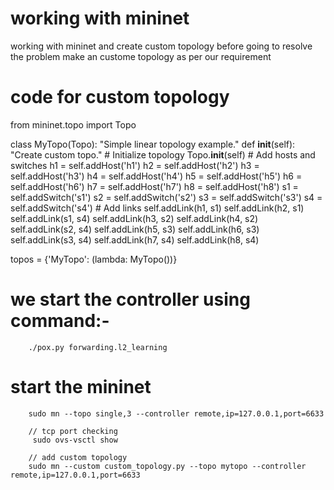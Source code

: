 # working with mininet
working with mininet and create custom topology
before going to resolve the problem make an custome topology as per our requirement 
# code for custom topology
from mininet.topo import Topo

class MyTopo(Topo):
    "Simple linear topology example."
    def __init__(self):
        "Create custom topo."
        # Initialize topology
        Topo.__init__(self)
        # Add hosts and switches
        h1 = self.addHost('h1')
        h2 = self.addHost('h2')
        h3 = self.addHost('h3')
        h4 = self.addHost('h4')
        h5 = self.addHost('h5')
        h6 = self.addHost('h6')
        h7 = self.addHost('h7')
        h8 = self.addHost('h8')
        s1 = self.addSwitch('s1')
        s2 = self.addSwitch('s2')
        s3 = self.addSwitch('s3')
        s4 = self.addSwitch('s4')
        # Add links
        self.addLink(h1, s1)
        self.addLink(h2, s1)
        self.addLink(s1, s4)
        self.addLink(h3, s2)
        self.addLink(h4, s2)
        self.addLink(s2, s4)
        self.addLink(h5, s3)
        self.addLink(h6, s3)
        self.addLink(s3, s4)
        self.addLink(h7, s4)
        self.addLink(h8, s4)

topos = {'MyTopo': (lambda: MyTopo())}

# we start the controller using command:-
        ./pox.py forwarding.l2_learning
# start the mininet 
        sudo mn --topo single,3 --controller remote,ip=127.0.0.1,port=6633
        
        // tcp port checking 
         sudo ovs-vsctl show
         
        // add custom topology 
        sudo mn --custom custom_topology.py --topo mytopo --controller remote,ip=127.0.0.1,port=6633
